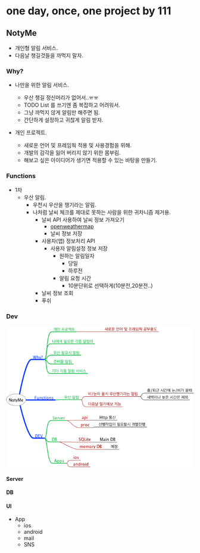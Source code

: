# one day, once, one project by 111

## NotyMe
- 개인형 알림 서비스.
- 다음날 챙길것들을 까먹지 말자.


### Why?

- 나만을 위한 알림 서비스.
    - 우산 챙길 정신머리가 없어서..ㅠㅠ
    - TODO List 를 쓰기엔 좀 복잡하고 어려워서.
    - 그냥 까먹지 않게 알림만 해주면 됨.
    - 간단하게 설정하고 귀찮게 알림 받자.

- 개인 프로젝트.
	- 새로운 언어 및 프레임웍 적용 및 사용경험을 위해.
	- 개발의 감각을 잃어 버리지 않기 위한 몸부림.
	- 해보고 싶은 아이디어가 생기면 적용할 수 있는 바탕을 만들기.

### Functions
- 1차
	- 우산 알림.
        - 우천시 우산을 챙기라는 알림.
        - 나처럼 날씨 체크를 제대로 못하는 사람을 위한 귀차니즘 제거용.
            - 날씨 API 사용하여 날씨 정보 가져오기
                - [openweathermap](http://openweathermap.org/API)
                - 날씨 정보 저장
            - 사용자(앱) 정보처리 API
                - 사용자 알림설정 정보 저장
                    - 원하는 알림일자
	                    - 당일
	                    - 하루전
                    - 알림 요청 시간
	                    - 10분단위로 선택하게(10분전,20분전..)
            - 날씨 정보 조회
            - 푸쉬

### Dev 

![전체 구성도](./docImg/NotyMe.png)

#### Server

#### DB

#### UI

- App
	- ios
	- android
	- mail
	- SNS